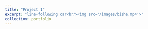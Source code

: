 ```yaml
---
title: "Project 1"
excerpt: "line-following car<br/><img src='/images/bishe.mp4'>"
collection: portfolio
---
```

